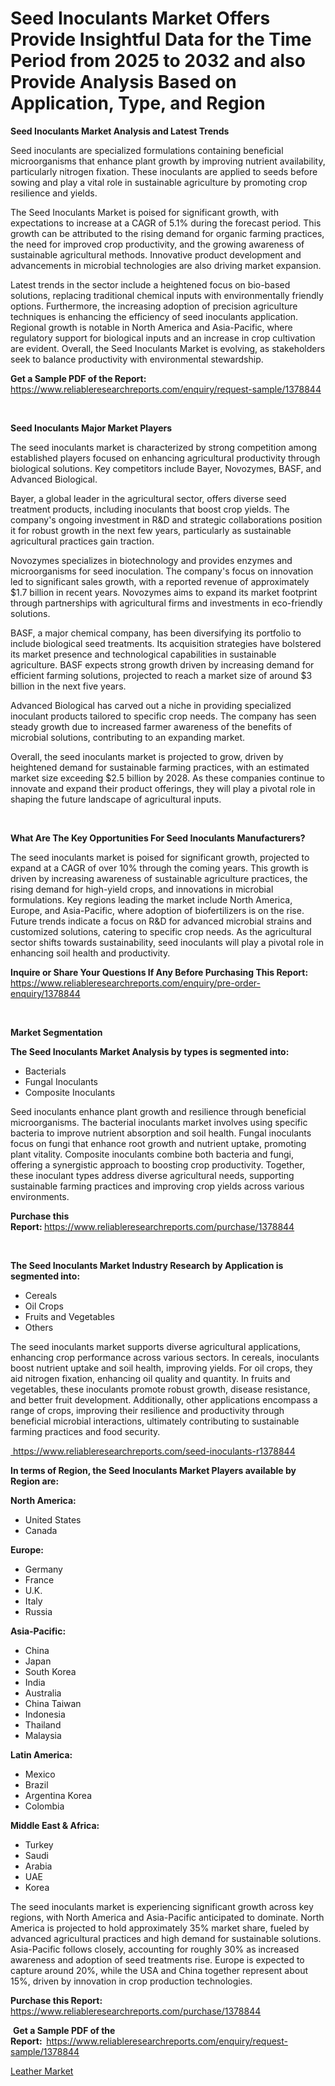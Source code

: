<p><h1>Seed Inoculants Market Offers Provide Insightful Data for the Time Period from 2025 to 2032 and also Provide Analysis Based on Application, Type, and Region</h1></p><p><strong>Seed Inoculants Market Analysis and Latest Trends</strong></p>
<p><p>Seed inoculants are specialized formulations containing beneficial microorganisms that enhance plant growth by improving nutrient availability, particularly nitrogen fixation. These inoculants are applied to seeds before sowing and play a vital role in sustainable agriculture by promoting crop resilience and yields.</p><p>The Seed Inoculants Market is poised for significant growth, with expectations to increase at a CAGR of 5.1% during the forecast period. This growth can be attributed to the rising demand for organic farming practices, the need for improved crop productivity, and the growing awareness of sustainable agricultural methods. Innovative product development and advancements in microbial technologies are also driving market expansion. </p><p>Latest trends in the sector include a heightened focus on bio-based solutions, replacing traditional chemical inputs with environmentally friendly options. Furthermore, the increasing adoption of precision agriculture techniques is enhancing the efficiency of seed inoculants application. Regional growth is notable in North America and Asia-Pacific, where regulatory support for biological inputs and an increase in crop cultivation are evident. Overall, the Seed Inoculants Market is evolving, as stakeholders seek to balance productivity with environmental stewardship.</p></p>
<p><strong>Get a Sample PDF of the Report:&nbsp;</strong> <a href="https://www.reliableresearchreports.com/enquiry/request-sample/1378844?utm_campaign=3090&utm_medium=2&utm_source=Github&utm_content=ia&utm_term=31032025&utm_id=seed-inoculants">https://www.reliableresearchreports.com/enquiry/request-sample/1378844</a></p>
<p>&nbsp;</p>
<p><strong>Seed Inoculants Major Market Players</strong></p>
<p><p>The seed inoculants market is characterized by strong competition among established players focused on enhancing agricultural productivity through biological solutions. Key competitors include Bayer, Novozymes, BASF, and Advanced Biological.</p><p>Bayer, a global leader in the agricultural sector, offers diverse seed treatment products, including inoculants that boost crop yields. The company's ongoing investment in R&D and strategic collaborations position it for robust growth in the next few years, particularly as sustainable agricultural practices gain traction.</p><p>Novozymes specializes in biotechnology and provides enzymes and microorganisms for seed inoculation. The company's focus on innovation led to significant sales growth, with a reported revenue of approximately $1.7 billion in recent years. Novozymes aims to expand its market footprint through partnerships with agricultural firms and investments in eco-friendly solutions.</p><p>BASF, a major chemical company, has been diversifying its portfolio to include biological seed treatments. Its acquisition strategies have bolstered its market presence and technological capabilities in sustainable agriculture. BASF expects strong growth driven by increasing demand for efficient farming solutions, projected to reach a market size of around $3 billion in the next five years.</p><p>Advanced Biological has carved out a niche in providing specialized inoculant products tailored to specific crop needs. The company has seen steady growth due to increased farmer awareness of the benefits of microbial solutions, contributing to an expanding market.</p><p>Overall, the seed inoculants market is projected to grow, driven by heightened demand for sustainable farming practices, with an estimated market size exceeding $2.5 billion by 2028. As these companies continue to innovate and expand their product offerings, they will play a pivotal role in shaping the future landscape of agricultural inputs.</p></p>
<p>&nbsp;</p>
<p><strong>What Are The Key Opportunities For Seed Inoculants Manufacturers?</strong></p>
<p><p>The seed inoculants market is poised for significant growth, projected to expand at a CAGR of over 10% through the coming years. This growth is driven by increasing awareness of sustainable agriculture practices, the rising demand for high-yield crops, and innovations in microbial formulations. Key regions leading the market include North America, Europe, and Asia-Pacific, where adoption of biofertilizers is on the rise. Future trends indicate a focus on R&D for advanced microbial strains and customized solutions, catering to specific crop needs. As the agricultural sector shifts towards sustainability, seed inoculants will play a pivotal role in enhancing soil health and productivity.</p></p>
<p><strong>Inquire or Share Your Questions If Any Before Purchasing This Report:</strong> <a href="https://www.reliableresearchreports.com/enquiry/pre-order-enquiry/1378844?utm_campaign=3090&utm_medium=2&utm_source=Github&utm_content=ia&utm_term=31032025&utm_id=seed-inoculants">https://www.reliableresearchreports.com/enquiry/pre-order-enquiry/1378844</a></p>
<p>&nbsp;</p>
<p><strong>Market Segmentation</strong></p>
<p><strong>The Seed Inoculants Market Analysis by types is segmented into:</strong></p>
<p><ul><li>Bacterials</li><li>Fungal Inoculants</li><li>Composite Inoculants</li></ul></p>
<p><p>Seed inoculants enhance plant growth and resilience through beneficial microorganisms. The bacterial inoculants market involves using specific bacteria to improve nutrient absorption and soil health. Fungal inoculants focus on fungi that enhance root growth and nutrient uptake, promoting plant vitality. Composite inoculants combine both bacteria and fungi, offering a synergistic approach to boosting crop productivity. Together, these inoculant types address diverse agricultural needs, supporting sustainable farming practices and improving crop yields across various environments.</p></p>
<p><strong>Purchase this Report:&nbsp;</strong><a href="https://www.reliableresearchreports.com/purchase/1378844?utm_campaign=3090&utm_medium=2&utm_source=Github&utm_content=ia&utm_term=31032025&utm_id=seed-inoculants">https://www.reliableresearchreports.com/purchase/1378844</a></p>
<p>&nbsp;</p>
<p><strong>The Seed Inoculants Market Industry Research by Application is segmented into:</strong></p>
<p><ul><li>Cereals</li><li>Oil Crops</li><li>Fruits and Vegetables</li><li>Others</li></ul></p>
<p><p>The seed inoculants market supports diverse agricultural applications, enhancing crop performance across various sectors. In cereals, inoculants boost nutrient uptake and soil health, improving yields. For oil crops, they aid nitrogen fixation, enhancing oil quality and quantity. In fruits and vegetables, these inoculants promote robust growth, disease resistance, and better fruit development. Additionally, other applications encompass a range of crops, improving their resilience and productivity through beneficial microbial interactions, ultimately contributing to sustainable farming practices and food security.</p></p>
<p><a href="https://www.reliableresearchreports.com/seed-inoculants-r1378844?utm_campaign=3090&utm_medium=2&utm_source=Github&utm_content=ia&utm_term=31032025&utm_id=seed-inoculants">&nbsp;https://www.reliableresearchreports.com/seed-inoculants-r1378844</a></p>
<p><strong>In terms of Region, the Seed Inoculants Market Players available by Region are:</strong></p>
<p>
    <p> <strong> North America: </strong>
        <ul>
            <li>United States</li>
            <li>Canada</li>
        </ul>
        </p> 
    <p> <strong> Europe: </strong>
        <ul>
            <li>Germany</li>
            <li>France</li>
            <li>U.K.</li>
            <li>Italy</li>
            <li>Russia</li>
        </ul>
        </p> 
    <p> <strong> Asia-Pacific: </strong>
        <ul>
            <li>China</li>
            <li>Japan</li>
            <li>South Korea</li>
            <li>India</li>
            <li>Australia</li>
            <li>China Taiwan</li>
            <li>Indonesia</li>
            <li>Thailand</li>
            <li>Malaysia</li>
        </ul>
        </p> 
    <p> <strong> Latin America: </strong>
        <ul>
            <li>Mexico</li>
            <li>Brazil</li>
            <li>Argentina Korea</li>
            <li>Colombia</li>
        </ul>
        </p> 
    <p> <strong> Middle East & Africa: </strong>
        <ul>
            <li>Turkey</li>
            <li>Saudi</li>
            <li>Arabia</li>
            <li>UAE</li>
            <li>Korea</li>
        </ul>
    </p>
    </p>
<p><p>The seed inoculants market is experiencing significant growth across key regions, with North America and Asia-Pacific anticipated to dominate. North America is projected to hold approximately 35% market share, fueled by advanced agricultural practices and high demand for sustainable solutions. Asia-Pacific follows closely, accounting for roughly 30% as increased awareness and adoption of seed treatments rise. Europe is expected to capture around 20%, while the USA and China together represent about 15%, driven by innovation in crop production technologies.</p></p>
<p><strong>Purchase this Report: </strong><a href="https://www.reliableresearchreports.com/purchase/1378844?utm_campaign=3090&utm_medium=2&utm_source=Github&utm_content=ia&utm_term=31032025&utm_id=seed-inoculants">https://www.reliableresearchreports.com/purchase/1378844</a></p>
<p>&nbsp;<strong>Get a Sample PDF of the Report:&nbsp;&nbsp;</strong><a href="https://www.reliableresearchreports.com/enquiry/request-sample/1378844?utm_campaign=3090&utm_medium=2&utm_source=Github&utm_content=ia&utm_term=31032025&utm_id=seed-inoculants">https://www.reliableresearchreports.com/enquiry/request-sample/1378844</a></p>
<p><strong></strong></p>
<p><p><a href="https://github.com/elodielamto06/Market-Research-Report-List-1/blob/main/leather-market.md?utm_campaign=3090&utm_medium=2&utm_source=Github&utm_content=ia&utm_term=31032025&utm_id=seed-inoculants">Leather Market</a></p></p>